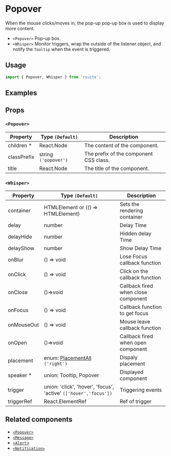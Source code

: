 # Popover

When the mouse clicks/moves in, the pop-up pop-up box is used to display more content.

- `<Popover>` Pop-up box.
- `<Whisper>` Monitor triggers, wrap the outside of the listener object, and notify the `Tooltip` when the event is triggered.

## Usage

```js
import { Popover, Whisper } from 'rsuite';
```

## Examples

<!--{demo}-->

## Props

### `<Popover>`

| Property    | Type `(Default)`     | Description                            |
| ----------- | -------------------- | -------------------------------------- |
| children \* | React.Node           | The content of the component.          |
| classPrefix | string `('popover')` | The prefix of the component CSS class. |
| title       | React.Node           | The title of the component.            |

### `<Whisper>`

| Property   | Type `(Default)`                                                 | Description                         |
| ---------- | ---------------------------------------------------------------- | ----------------------------------- |
| container  | HTMLElement or (() => HTMLElement)                               | Sets the rendering container        |
| delay      | number                                                           | Delay Time                          |
| delayHide  | number                                                           | Hidden delay Time                   |
| delayShow  | number                                                           | Show Delay Time                     |
| onBlur     | () => void                                                       | Lose Focus callback function        |
| onClick    | () => void                                                       | Click on the callback function      |
| onClose    | ()=>void                                                         | Callback fired when close component |
| onFocus    | () => void                                                       | Callback function to get focus      |
| onMouseOut | () => void                                                       | Mouse leave callback function       |
| onOpen     | ()=>void                                                         | Callback fired when open component  |
| placement  | enum: [PlacementAll](#types) `('right')`                         | Dispaly placement                   |
| speaker \* | union: Tooltip, Popover                                          | Displayed component                 |
| trigger    | union: 'click', 'hover', 'focus', 'active' `(['hover','focus'])` | Triggering events                   |
| triggerRef | React.ElementRef                                                 | Ref of trigger                      |

## Related components

- [`<Popover>`](./popover)
- [`<Message>`](./message)
- [`<Alert`>](./alert)
- [`<Notification>`](./notification)
